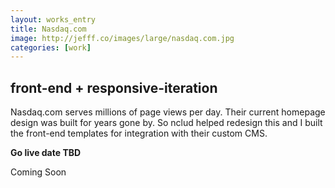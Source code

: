 ```yaml
---
layout: works_entry
title: Nasdaq.com
image: http://jefff.co/images/large/nasdaq.com.jpg
categories: [work]
---
```


<h2 data-icon="⚒">front-end + responsive-iteration</h2>

Nasdaq.com serves millions of page views per day. Their current homepage design was built for years gone by. So nclud helped redesign this and I built the front-end templates for integration with their custom CMS.

**Go live date TBD**

<span class="button disabled" data-icon="✈">Coming Soon</span>